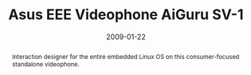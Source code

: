 ---
eleventyExcludeFromCollections: true

layout: article.njk
title: Asus EEE Videophone AiGuru SV-1
client: Skype
partner: Asus
date: 2009-01-22
thumbnail:
 - thumbnail-asus.png
abstract: Interaction designer for the entire embedded Linux OS on this consumer-focused standalone videophone.
headline: The UI was better than the name
collaborators:
  - Jaak Parik
  - Oliver Reitalu
  - James Bowman
  - Tero Hurskainen
text:
  - Announced at CeBIT 2009 and years ahead of the video-calling home appliance
    revival with Amazon's Alexa Show and Facebook's portal, I was the sole
    interaction designer for Asus's entry into the hardware video calling market.
  - Suspendisse potenti nullam ac tortor vitae purus faucibus ornare
    suspendisse. Scelerisque felis imperdiet proin fermentum leo vel orci porta.
  - Sit amet justo donec enim diam vulputate ut pharetra sit. Enim nunc faucibus
    a pellentesque sit amet. Diam quis enim lobortis scelerisque fermentum dui
    faucibus. 
  - Aliquam eleifend mi in nulla posuere. Et netus et malesuada fames ac turpis
    egestas integer. Velit euismod in pellentesque massa placerat.
media:
  - asus-videophone.jpg
tags:
  - hardware
---